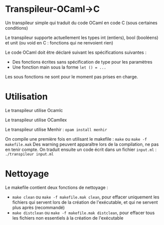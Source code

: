 # Transpileur-OCaml->C
Un transpileur simple qui traduit du code OCaml en code C (sous certaines conditions)

Le transpileur supporte actuellement les types int (entiers), bool (booléens) et unit (ou void en C : fonctions qui ne renvoient rien)

Le code OCaml doit être déclaré suivant les spécifications suivantes : 

- Des fonctions écrites sans spécification de type pour les paramètres
- Une fonction main sous la forme ```let () = ...```

Les sous fonctions ne sont pour le moment pas prises en charge. 

# Utilisation

Le transpileur utilise Ocamlc

Le transpileur utilise OCamllex

Le transpileur utilise Menhir : ```opam install menhir```

On compile une première fois en utilisant le makefile : ```make``` ou ```make -f makefile.mak```
Des warning peuvent apparaître lors de la compilation, ne pas en tenir compte.
On traduit ensuite un code écrit dans un fichier ```input.ml``` : ```./transpileur input.ml ```

# Nettoyage 

Le makefile contient deux fonctions de nettoyage :
- ```make clean``` ou ```make -f makefile.mak clean```, pour effacer uniquement les fichiers qui servent lors de la création de l'exécutable, et qui ne servent plus après (recommandé)
- ```make distclean``` ou ```make -f makefile.mak distclean```, pour effacer tous les fichiers non essentiels à la création de l'exécutable
